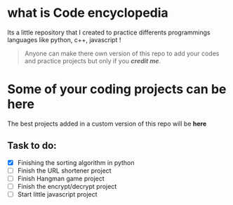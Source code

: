 # what is Code encyclopedia
Its a little repository that I created to practice differents programmings languages like python, c++, javascript !
  > Anyone can make there own version of this repo to add your codes and practice projects but only if you _**credit me**_.
  
# Some of your coding projects can be here

The best projects added in a custom version of this repo will be **here**

## Task to do:

- [x] Finishing the sorting algorithm in python
- [ ] Finish the URL shortener project
- [ ] Finish Hangman game project
- [ ] Finish the encrypt/decrypt project
- [ ] Start little javascript project
